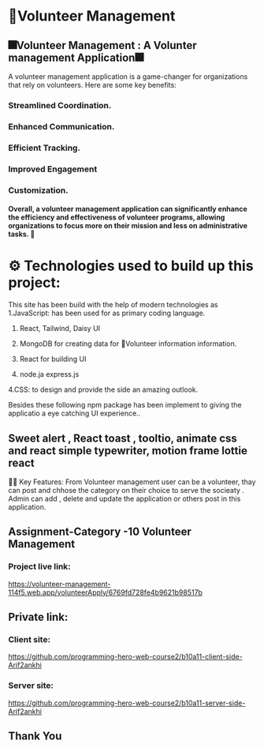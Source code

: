 # 🎁Volunteer  Management 

 

## 🎆Volunteer Management : A Volunter management  Application🎆

A volunteer management application is a game-changer for organizations that rely on volunteers. Here are some key benefits:

 

 ### Streamlined Coordination.

### Enhanced Communication.

### Efficient Tracking.

### Improved Engagement

### Customization.

 
#### Overall, a volunteer management application can significantly enhance the efficiency and effectiveness of volunteer programs, allowing organizations to focus more on their mission and less on administrative tasks. 🌟




# ⚙️ Technologies used to build up this project:

This site has been build with the help of modern technologies as 1.JavaScript: has been used for as primary coding language.
 
1. React, Tailwind, Daisy UI 

2. MongoDB for creating data for 🎁Volunteer information information.

 
3. React for building UI

4. node.ja express.js

 

4.CSS: to design and provide the side an amazing outlook.

 

Besides these following npm package has been implement to giving the applicatio a eye catching  UI experience.. 

 

## Sweet alert , React toast , tooltio, animate css and react simple typewriter, motion frame lottie react

 

📌📌 Key Features: From Volunteer management   user can be a volunteer, thay can post and chhose the category on their choice to serve the socieaty . Admin can add , delete and update the application or others post in this application. 

## Assignment-Category -10 Volunteer Management



### Project live link: 

https://volunteer-management-114f5.web.app/volunteerApply/6769fd728fe4b9621b98517b

## Private link:

### Client site: 
 https://github.com/programming-hero-web-course2/b10a11-client-side-Arif2ankhi

### Server site: 

https://github.com/programming-hero-web-course2/b10a11-server-side-Arif2ankhi

## Thank You